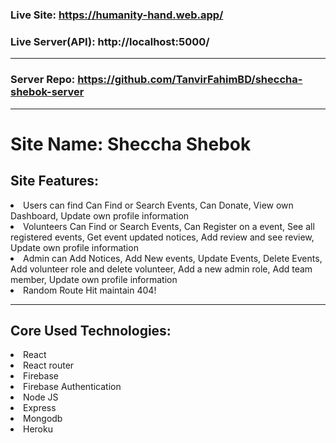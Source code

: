 ### Live Site: https://humanity-hand.web.app/

### Live Server(API): http://localhost:5000/

---

### Server Repo: https://github.com/TanvirFahimBD/sheccha-shebok-server

---

# Site Name: Sheccha Shebok

## Site Features:

<li>Users can find Can Find or Search Events, Can Donate, View own Dashboard, Update own profile information 
 </li>
<li>Volunteers Can Find or Search Events, Can Register on a event, See all registered events, Get event updated notices, Add review and see review, Update own profile information 
</li>
<li>Admin can Add Notices, Add New events, Update Events, Delete Events, Add volunteer role and delete volunteer, Add a new admin role, Add team member, Update own profile information 
</li>
<li>Random Route Hit maintain 404! </li>

---

## Core Used Technologies:

<li>React</li>
<li>React router</li>
<li>Firebase</li>
<li>Firebase Authentication</li>
<li>Node JS</li>
<li>Express</li>
<li>Mongodb</li>
<li>Heroku</li>

